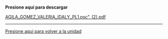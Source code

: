 **Presione aquí para descargar**

[AGILA_GOMEZ_VALERIA_IDALY_PL1.psc”. (2).pdf](https://github.com/user-attachments/files/23247421/AGILA_GOMEZ_VALERIA_IDALY_PL1.psc.2.pdf)

-------------------------------------------------

[Presione aqui para volver a la unidad](Unidad1.md)
